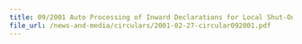 ```yaml
---
title: 09/2001 Auto Processing of Inward Declarations for Local Shut-Out Non-Dutiable Cargoes
file_url: /news-and-media/circulars/2001-02-27-circular092001.pdf
---
```

